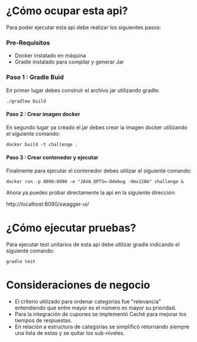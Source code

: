 # ¿Cómo ocupar esta api?
Para poder ejecutar esta api debe realizar los siguientes pasos:

### Pre-Requisitos
- Docker instalado en máquina
- Gradle instalado para compilar y generar Jar

### Paso 1 : Gradle Buid
En primer lugar debes construir el archivo jar utilizando gradle:

`
./gradlew build
`

#### Paso 2 : Crear imagen docker
En segundo lugar ya creado el jar debes crear la imagen docker utilizando el siguiente comando:

`
docker build -t challenge .
`


#### Paso 3 : Crear contenedor y ejecutar
Finalmente para ejecutar el contenedor debes utilizar el siguiente comando:

`
docker run -p 8090:8090 -e "JAVA_OPTS=-Ddebug -Xmx128m" challenge &
`

Ahora ya puedes probar directamente la api en la siguiente dirección:


http://localhost:8090/swagger-ui/


# ¿Cómo ejecutar pruebas?

Para ejecutar test unitarios de esta api debe utilizar gradle indicando el siguiente comando:

`
gradle test
`


# Consideraciones de negocio
- El criterio utilizado para ordenar categorias fue "relevancia" entendiendo que entre mayor es el número es mayor su prioridad.
- Para la integración de cupones se implementó Caché para mejorar los tiempos de respuestas.
- En relación a estructura de categorías se simplificó retornando siempre una lista de estas y se quitar los sub-niveles.
